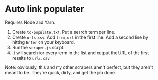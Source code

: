 # Auto link populater

Requires Node and Yarn.

1. Create `to-populate.txt`. Put a search term per line.
1. Create `urls.csv`. Add `term,url` in the first line. Add a second line by hitting `Enter` on your keyboard.
1. Run the `scraper.js` script.
1. It will search for every term in the list and output the URL of the first results to `urls.csv`


Note: obviously, this and my other scrapers aren't perfect, but they aren't meant to be. They're quick, dirty, and get the job done.